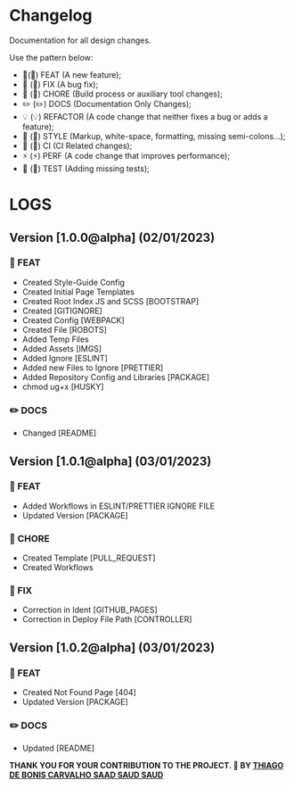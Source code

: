 # Changelog

Documentation for all design changes.

Use the pattern below:

- 🎸(:guitar:) FEAT (A new feature);
- 🐛 (:bug:) FIX (A bug fix);
- 🤖 (:robot:) CHORE (Build process or auxiliary tool changes);
- ✏️ (:pencil2:) DOCS (Documentation Only Changes);
- 💡 (:bulb:) REFACTOR (A code change that neither fixes a bug or adds a feature);
- 💄 (:lipstick:) STYLE (Markup, white-space, formatting, missing semi-colons...);
- 🎡 (:ferris_wheel:) CI (CI Related changes);
- ⚡ (:zap:) PERF (A code change that improves performance);
- 💍 (:ring:) TEST (Adding missing tests);

# LOGS

## Version [1.0.0@alpha] (02/01/2023)

### :guitar: FEAT

- Created Style-Guide Config
- Created Initial Page Templates
- Created Root Index JS and SCSS [BOOTSTRAP]
- Created [GITIGNORE]
- Created Config [WEBPACK]
- Created File [ROBOTS]
- Added Temp Files
- Added Assets [IMGS]
- Added Ignore [ESLINT]
- Added new Files to Ignore [PRETTIER]
- Added Repository Config and Libraries [PACKAGE]
- chmod ug+x [HUSKY]

### :pencil2: DOCS

- Changed [README]

## Version [1.0.1@alpha] (03/01/2023)

### :guitar: FEAT

- Added Workflows in ESLINT/PRETTIER IGNORE FILE
- Updated Version [PACKAGE]

### :robot: CHORE

- Created Template [PULL_REQUEST]
- Created Workflows

### :bug: FIX

- Correction in Ident [GITHUB_PAGES]
- Correction in Deploy File Path [CONTROLLER]

## Version [1.0.2@alpha] (03/01/2023)

### :guitar: FEAT

- Created Not Found Page [404]
- Updated Version [PACKAGE]

### :pencil2: DOCS

- Updated [README]

**THANK YOU FOR YOUR CONTRIBUTION TO THE PROJECT. 💖
BY [THIAGO DE BONIS CARVALHO SAAD SAUD SAUD](https://www.linkedin.com/in/thiagosaud/)**

